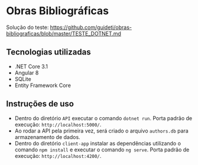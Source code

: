 # Obras Bibliográficas

Solução do teste: https://github.com/guideti/obras-bibliograficas/blob/master/TESTE_DOTNET.md

## Tecnologias utilizadas
* .NET Core 3.1
* Angular 8
* SQLite
* Entity Framework Core

## Instruções de uso

* Dentro do diretório `API` executar o comando `dotnet run`. Porta padrão de execução: `http://localhost:5000/`.
* Ao rodar a API pela primeira vez, será criado o arquivo `authors.db` para armazenamento de dados.
* Dentro do diretório `client-app` instalar as dependências utilizando o comando `npm install` e executar o comando `ng serve`. Porta padrão de execução: `http://localhost:4200/`.
